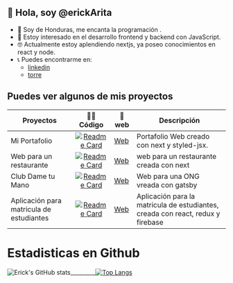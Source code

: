 ## 👋 Hola, soy @erickArita 
- 📌 Soy de Honduras, me encanta la programación .
- 👀 Estoy interesado en el desarrollo frontend y backend con JavaScript.
- 🤓 Actualmente estoy aplendiendo nextjs, ya poseo conocimientos en react y node.
- 📞 Puedes encontrarme en:   
    - [linkedin](https://www.linkedin.com/in/erickarita/)  
    - [torre](https://torre.co/en/erickemao)

## Puedes ver algunos de mis proyectos  

| Proyectos |  👨‍💻Código | 🚀web | Descripción |
| ---------- | :------:  | -----  | --- |
| Mi Portafolio | [![Readme Card](https://github-readme-stats.vercel.app/api/pin/?username=erickArita&repo=portafolio-next)](https://github.com/erickArita/portafolio-next) | [Web](https://erick-arita.vercel.app/) | Portafolio Web creado con next y styled-jsx. |
|  Web para un restaurante |  [![Readme Card](https://github-readme-stats.vercel.app/api/pin/?username=erickArita&repo=litle-coffe)](https://github.com/erickArita/litle-coffe)  |  [Web](https://littlecoffeesr.vercel.app/)| web para un restaurante creada con next |
|   Club Dame tu Mano    |  [![Readme Card](https://github-readme-stats.vercel.app/api/pin/?username=erickArita&repo=dametumano)](https://github.com/erickArita/dametumano)  | [Web](https://erickarita.github.io/dametumano/) | Web para una ONG vreada con gatsby  |
|  Aplicación para matricula de estudiantes  | [![Readme Card](https://github-readme-stats.vercel.app/api/pin/?username=erickArita&repo=matricula-app)](https://github.com/erickArita/matricula-app) | [Web](https://erickarita.github.io/docs/) | Aplicación para la matricula de estudiantes, creada con react, redux y firebase |

# Estadisticas en Github
![Erick's GitHub stats](https://github-readme-stats.vercel.app/api?username=erickArita&hide=contribs&show_icons=true&count_private=true&theme=dracula)_________[![Top Langs](https://github-readme-stats.vercel.app/api/top-langs/?username=erickArita&layout=compact)](https://github.com/erickArita/github-readme-stats)

 



<!---

erickArita/erickArita is a ✨ special ✨ repository because its `README.md` (this file) appears on your GitHub profile.
You can click the Preview link to take a look at your changes.
--->
